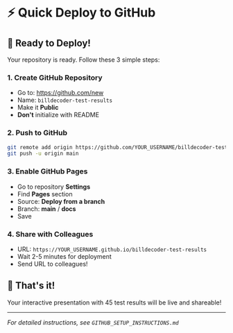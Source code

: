 # ⚡ Quick Deploy to GitHub

## 🎯 **Ready to Deploy!**

Your repository is ready. Follow these 3 simple steps:

### **1. Create GitHub Repository**
- Go to: https://github.com/new
- Name: `billdecoder-test-results`
- Make it **Public**
- **Don't** initialize with README

### **2. Push to GitHub**
```bash
git remote add origin https://github.com/YOUR_USERNAME/billdecoder-test-results.git
git push -u origin main
```

### **3. Enable GitHub Pages**
- Go to repository **Settings**
- Find **Pages** section
- Source: **Deploy from a branch**
- Branch: **main** / **docs**
- Save

### **4. Share with Colleagues**
- URL: `https://YOUR_USERNAME.github.io/billdecoder-test-results`
- Wait 2-5 minutes for deployment
- Send URL to colleagues!

## 🎉 **That's it!**

Your interactive presentation with 45 test results will be live and shareable!

---
*For detailed instructions, see `GITHUB_SETUP_INSTRUCTIONS.md`*
